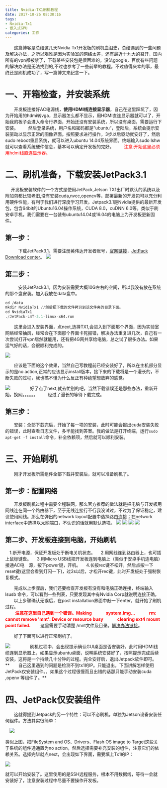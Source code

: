 ```yaml
---
title: Nvidia-TX1刷机教程
date: 2017-10-26 08:30:16
tags:
- Nvidia-Tx1
- 嵌入式GPU 
categories: 工作
---
```

　　这篇博客是总结这几天Nvidia Tx1开发板的刷机血泪史，总结遇到的一些问题及解决办法，之所以艰难是因为实验室的网络太差，还有最近十九大的召开，国内所有的vpn都被禁了，下载某些安装包是很困难的，没法google，百度有些问题的解决办法是无法找到的,不过也参考了一些前辈的教程。不过值得庆幸的事，最终还是刷机成功了，写一篇博文来纪念一下。
<!--more-->

# 一、开箱检查，并安装系统

　　开发板连接好AC电源线，**使用HDMI线连接显示器**，自己在这里踩坑了，因为开始用的hdmi转vga，显示器怎么都不显示，用HDMI直连显示器就可以了，开始我的板子会进入命令行界面，开始还没有安装系统，所以没有桌面，需要运行下安装。
　　然后登录系统，用户名和密码都是”ubuntu“，登陆后，系统会提示安装驱动以显示正常的图像界面。按照要求进行操作，3步以后驱动就安好了，然后sudo reboot重启系统，就可以进入ubuntu 14.04系统界面。终端输入sudo lshw就可以查看系统硬件信息，基本可以确定开发板的完好。
　　<font color=red >注意:开始这里必须用hdmi线直连显示器。</font>


# 二、刷机准备，下载安装JetPack3.1

　  开发板安装软件的一个方式是使用JetPack,Jetson TX1出厂时默认的系统以及附加包都比较老旧,没有安装cuda,nvcc,opencv等，部署最新的开发包可以充分利用硬件性能，有利于我们进行深度学习开发。Jetpack3.1是Nvidia提供的最新开发包，包含64bit的Ubuntu16.04操作系统，CUDA 8.0，cuDNN 6.0等。类似于刷安卓手机，我们需要在一台装有ubuntu14.04或16.04的电脑上为开发板更新固件。
## 第一步：
　　　下载JetPack3.1，需要注册英伟达开发者账号，[官网链接](https://developer.nvidia.com/embedded/jetpack)，[JetPack Download  center](https://developer.nvidia.com/embedded/downloads)。
   ![](http://ow7va355d.bkt.clouddn.com/4.png)
## 第二步：
　　　安装JetPack3.1，因为安装需要大概10G左右的空间，所以我没有放在系统的那个盘安装。加入我放在data盘中。
   ```python
   cd /data
   mkdir NvidiaTx1 //然后把下载的文件拷贝到该文件夹的目录下面。
   cd NvidiaTx1
   ./JetPack-L4T-3.1-linux-x64.run  
```
　　这里会进入安装界面，点next,选择TX1,会进入到下面那个界面，因为实验室网络经常抽风，经常会在下面那个界面卡死报错，解决办法重复进几次，自己有一次尝试打开vpn居然就能用，还有把4G网共享给电脑，总之试了很多办法。如果运气好的话，会很顺利完成的。
  
  ![](http://ow7va355d.bkt.clouddn.com/Jetpack_install3.png)
  
　　应该是下面的这个效果，当然自己写教程前已经安装好了，所以在主机部分显示的是no action,正常的应该显示install版本，接下来的下载将是一个漫长的，不断失败的过程，我也搞不懂为什么反正有种绝望想放弃的感觉。
  
  ![](http://ow7va355d.bkt.clouddn.com/Jetpack_install4.png)
　　
　　好了点了next,就去忙别的吧，当然下载错误还是那些办法，重新开始，换网。。。。。。
　　经过了漫长的等待下载完成。
  
## 第三步：

　　安装：全部下载完后，开始了每一项的安装，此时可能会报出cuda安装失败的错误，此时查看日志文件，多半能找到答案。我的做法是打开终端，运行`sudo apt-get -f install`命令，补全依赖项，然后就可以顺利安装。
  
# 三、开始刷机  

　　刚才开发板所需组件全部下载并安装后，就可以准备刷机了。
##   第一步：配置网络

　　开发板刷机过程中需要全程联网，那么官方推荐的做法就是把电脑与开发板用网线连在同一个路由器下，至于无线连接行不行我没试过，不过为了保证稳定，建议使用网线。那么在弹出的network layout配置中选择路由连接；在network interface中选择以太网端口，不认识的话就用默认选项。 
  ![](http://ow7va355d.bkt.clouddn.com/10.png)
  ![](http://ow7va355d.bkt.clouddn.com/11.png)
  ![](http://ow7va355d.bkt.clouddn.com/12.png)
  ![](http://ow7va355d.bkt.clouddn.com/13.png)
  
## 第二步、开发板连接到电脑，开始刷机

　1.断开电源，保证开发板处于断电关机状态。
　2.用网线连到路由器上，也可插上鼠标键盘。
　3.用Micro USB线把开发板连到电脑上（类似于安卓手机连电脑）接通AC电　源，按下power键，开机。 
　4.长按rec键不松开，然后点按一下reset键(这里会看到灯闪一下)，过2s以后，才松开rec键，此时开发板处于强制恢复模式。

　　完成以上步骤后，我们还要检查开发板有没有和电脑正确连接，终端输入lsusb 命令，可以看到一些列表，只要发现其中有Nvidia Corp就说明连接正确。
　　以上步骤确认无误后，在post installation界面中敲一下enter，就开始了刷机过程。  
　　<font color=red> **注意在这里自己遇到一个错误。Making   　　　system.img... 
　　　rm: cannot remove 'mnt': Device or resource busy
　　　clearing ext4 mount point failed.**</font>
　　这里需要手动清楚 /mnt文件及目录。[解决办法链接](https://devtalk.nvidia.com/default/topic/1021063/jetson-tx2/failed-to-flash-device/post/5197174/)。
  
　　好了下面可以进行正常刷机了。
  
  ![](http://ow7va355d.bkt.clouddn.com/14.png)
　　
　　刷机过程中，会出现提示确认GUI桌面是否安装好，此时用HDMI线缆连到显示器上，如果显示ubuntu桌面，说明系统安装好了，按照提示完成后续安装，这将是一个持续几十分钟的过程。完全安好后，退出Jetpack软件即可。  
**　　自己这里遇到的问题是检测不到tx1的IP。只能退出，下面讲解怎样使用JetPack仅安装组件。，如果这个过程很慢而且出错的话那只能手动安装cuda ,openv 等组件了。**
  
# 四、JetPack仅安装组件  
　　这就得提到Jetpack的另一个特性：可以不必刷机，单独为Jetson设备安装任何组件。方法其实很简单： 
  
  　![](http://ow7va355d.bkt.clouddn.com/Jetpack_install4.png)
   
   类似上图，把FileSystem and OS、Drivers、Flash OS image to Target这些关于系统的组件通通置为no action，然后选择需要补充安装的组件，注意它们的依赖关系。选择完毕就点next，会出现如下界面，需要填上Tx1的IP： 
   
 ![](http://ow7va355d.bkt.clouddn.com/IPinstall.png)
   
   就可以开始安装了。这里使用的是SSH远程服务，根本不用数据线，等待一会就安装好了，注意安装过程中尽量不要操作开发板。
  

  
  
  
  
  
  
  
  
  
  
  
  
  
  
  
  
  
  
  
  
  
  
  
  
  
  
  
  